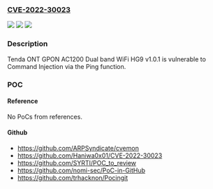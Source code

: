 ### [CVE-2022-30023](https://cve.mitre.org/cgi-bin/cvename.cgi?name=CVE-2022-30023)
![](https://img.shields.io/static/v1?label=Product&message=n%2Fa&color=blue)
![](https://img.shields.io/static/v1?label=Version&message=n%2Fa&color=blue)
![](https://img.shields.io/static/v1?label=Vulnerability&message=n%2Fa&color=brighgreen)

### Description

Tenda ONT GPON AC1200 Dual band WiFi HG9 v1.0.1 is vulnerable to Command Injection via the Ping function.

### POC

#### Reference
No PoCs from references.

#### Github
- https://github.com/ARPSyndicate/cvemon
- https://github.com/Haniwa0x01/CVE-2022-30023
- https://github.com/SYRTI/POC_to_review
- https://github.com/nomi-sec/PoC-in-GitHub
- https://github.com/trhacknon/Pocingit

